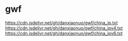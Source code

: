 # gwf
https://cdn.jsdelivr.net/gh/danxiaonuo/gwf/china_ip.txt<br/>
https://cdn.jsdelivr.net/gh/danxiaonuo/gwf/china_ipv4.txt<br/>
https://cdn.jsdelivr.net/gh/danxiaonuo/gwf/china_ipv6.txt<br/>
